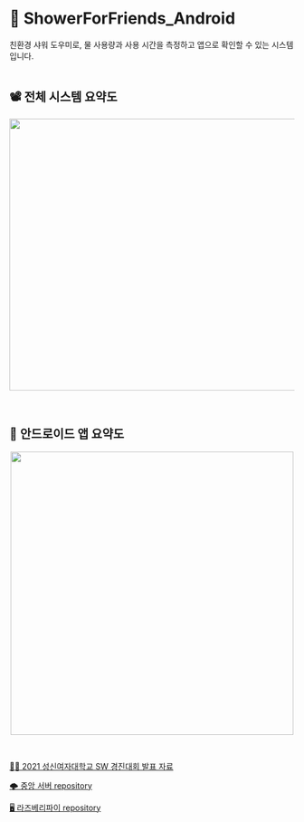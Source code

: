 # 🚿 ShowerForFriends_Android
친환경 샤워 도우미로, 물 사용량과 사용 시간을 측정하고 앱으로 확인할 수 있는 시스템입니다. 
<br/>
<br/>
## 📽️ 전체 시스템 요약도
<p align="center"><img src="https://user-images.githubusercontent.com/68148196/190562755-92c56fbc-e09d-4f61-abb3-c45cf322ce96.png" width="800" height="480"/></p>
<br/>

## 📱 안드로이드 앱 요약도
<p align="center"><img src="https://user-images.githubusercontent.com/68148196/190563184-f119c062-6b6f-4c1f-be46-9f937fa5279c.png" width="500" height="500"/></p>

<br/>

[👩‍🏫 2021 성신여자대학교 SW 경진대회 발표 자료](https://docs.google.com/presentation/d/1tlNgGfHZHpt77K5_Z1h8Gfy0xOe6TrdA/edit?usp=sharing&ouid=104402475252706033047&rtpof=true&sd=true)
<br/>

[🌩️ 중앙 서버 repository](https://github.com/ENCO-Sungshin/ShowerForFriends_AWS_Resources)
<br/>

[🖥️ 라즈베리파이 repository](https://github.com/ENCO-Sungshin/ShowerForFriends_RaspberryPi)
<br/>


